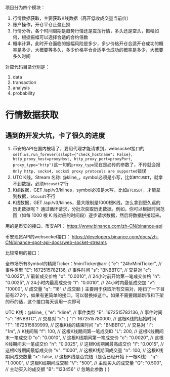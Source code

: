 项目分为四个模块：

1. 行情数据获取，主要获取K线数据（高开低收成交量当前价）
2. 账户操作，开仓平仓止盈止损
3. 行情分析，各个时间周期是趋势行情还是震荡行情，多头还是空头，振幅如何，根据振幅可以选择合适的合约倍数
4. 概率计算，此时开仓面临的振幅风险是多少，多少价格开仓合适开仓成功的概率是多少，大概要等多久，多少价格平仓合适平仓成功的概率是多少，大概要多久时间

对应代码目录分别是：

1. data
2. transaction
3. analysis
4. probability

# 行情数据获取

## 遇到的开发大坑，卡了很久的进度

1. 币安的API在国内被墙了，要用代理才能请求到，websocket接口的`self.ws.run_forever(sslopt={"check_hostname": False}, http_proxy_host=proxyHost,
http_proxy_port=proxyPort, proxy_type="http")`这一句的`proxy_type`现在是必传的参数了，不传就会报`Only http, socks4, socks5 proxy protocols are supported`错误
2. UTC K线，Stream 名称: <symbol>@kline_<interval>，symbol必须是小写，比如`BTCUSDT`，就拿不到数据，必须`btcusdt`才行
3. K线数据，GET /api/v3/klines，symbol必须是大写，比如`BTCUSDT`，才能拿到数据，`btcusdt`不行
4. K线数据，GET /api/v3/klines，最大限制是1000根K线，怎么拿到更久远的历史数据呢？ 通过循环请求，分批次获取历史数据。例如，你可以根据时间范围（如每 1000 根 K 线对应的时间段）逐步请求数据，然后将数据拼接起来。

用的是币安的接口，币安API：
https://www.binance.com/zh-CN/binance-api

币安现货API的websocket接口：
https://developers.binance.com/docs/zh-CN/binance-spot-api-docs/web-socket-streams

比较常用的接口：

全市场所有Symbol的精简Ticker：!miniTicker@arr
{
    "e": "24hrMiniTicker",  // 事件类型
    "E": 1672515782136,     // 事件时间
    "s": "BNBBTC",          // 交易对
    "c": "0.0025",          // 最新成交价格
    "o": "0.0010",          // 24小时前开始第一笔成交价格
    "h": "0.0025",          // 24小时内最高成交价
    "l": "0.0010",          // 24小时内最低成交加
    "v": "10000",           // 成交量
    "q": "18"               // 成交额
}
主要用于获取所有交易对，刚扫了一下目前有272个，如果有更简单的接口，可以替换掉这个。如果不需要跟踪新币和下架的币的话，这个接口每天调用一次即可

UTC K线：<symbol>@kline_<interval>
{
  "e": "kline",          // 事件类型
  "E": 1672515782136,    // 事件时间
  "s": "BNBBTC",         // 交易对
  "k": {
    "t": 1672515780000,  // 这根K线的起始时间
    "T": 1672515839999,  // 这根K线的结束时间
    "s": "BNBBTC",       // 交易对
    "i": "1m",           // K线间隔
    "f": 100,            // 这根K线期间第一笔成交ID
    "L": 200,            // 这根K线期间末一笔成交ID
    "o": "0.0010",       // 这根K线期间第一笔成交价
    "c": "0.0020",       // 这根K线期间末一笔成交价
    "h": "0.0025",       // 这根K线期间最高成交价
    "l": "0.0015",       // 这根K线期间最低成交价
    "v": "1000",         // 这根K线期间成交量
    "n": 100,            // 这根K线期间成交数量
    "x": false,          // 这根K线是否完结（是否已经开始下一根K线）
    "q": "1.0000",       // 这根K线期间成交额
    "V": "500",          // 主动买入的成交量
    "Q": "0.500",        // 主动买入的成交额
    "B": "123456"        // 忽略此参数
  }
}

